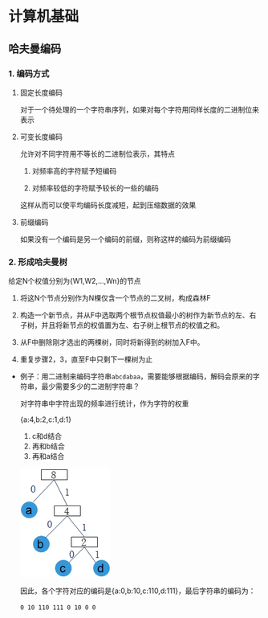 # 计算机基础

## 哈夫曼编码

### 1. 编码方式

1. 固定长度编码

    对于一个待处理的一个字符串序列，如果对每个字符用同样长度的二进制位来表示

2. 可变长度编码

    允许对不同字符用不等长的二进制位表示，其特点

    1. 对频率高的字符赋予短编码

    2. 对频率较低的字符赋予较长的一些的编码

    这样从而可以使平均编码长度减短，起到压缩数据的效果

3. 前缀编码

    如果没有一个编码是另一个编码的前缀，则称这样的编码为前缀编码

### 2. 形成哈夫曼树

给定N个权值分别为{W1,W2,...,Wn}的节点

1. 将这N个节点分别作为N棵仅含一个节点的二叉树，构成森林F

2. 构造一个新节点，并从F中选取两个根节点权值最小的树作为新节点的左、右子树，并且将新节点的权值置为左、右子树上根节点的权值之和。

3. 从F中删除刚才选出的两棵树，同时将新得到的树加入F中。

4. 重复步骤2，3，直至F中只剩下一棵树为止

* 例子：用二进制来编码字符串`abcdabaa`，需要能够根据编码，解码会原来的字符串，最少需要多少的二进制字符串？

    对字符串中字符出现的频率进行统计，作为字符的权重

    {a:4,b:2,c:1,d:1}

    1. c和d结合
    2. 再和b结合
    3. 再和a结合

    ![huff](./img/huff.jpg)

    因此，各个字符对应的编码是{a:0,b:10,c:110,d:111}，最后字符串的编码为：

    `0 10 110 111 0 10 0 0`



